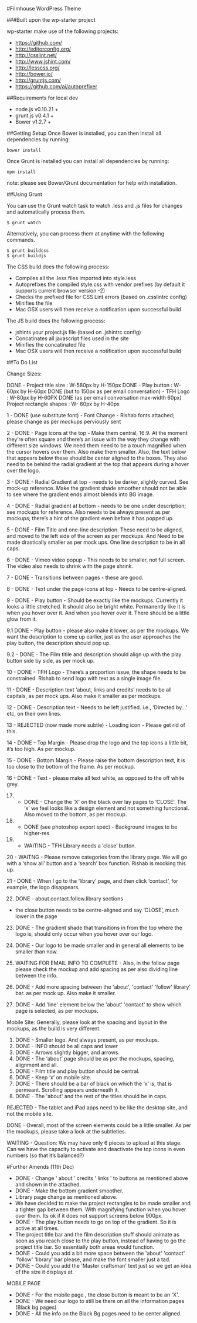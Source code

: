 #Filmhouse WordPress Theme

###Built upon the wp-starter project

wp-starter make use of the following projects:

- https://github.com/
- http://editorconfig.org/
- http://csslint.net/
- http://www.jshint.com/
- http://lesscss.org/
- http://bower.io/
- http://gruntjs.com/
- https://github.com/ai/autoprefixer

##Requirements for local dev

- node.js v0.10.21 +
- grunt.js v0.4.1 +
- Bower v1.2.7 +

##Getting Setup
Once Bower is installed, you can then install all dependencies by running:

    bower install

Once Grunt is installed you can install all dependencies by running:

    npm install

note: please see Bower/Grunt documentation for help with installation.

##Using Grunt

You can use the Grunt watch task to watch .less and .js files for changes and automatically process them.

    $ grunt watch

Alternatively, you can process them at anytime with the following commands.

    $ grunt buildcss
    $ grunt buildjs

The CSS build does the following process:
- Compiles all the .less files imported into style.less
- Autoprefixes the compiled style.css with vendor prefixes (by default it supports current browser version -2)
- Checks the prefixed file for CSS Lint errors (based on .csslintrc config)
- Minifies the file
- Mac OSX users will then receive a notification upon successful build

The JS build does the following process:
- jshints your project.js file (based on .jshintrc config)
- Concatinates all javascript files used in the site
- Minifies the concatinated file
- Mac OSX users will then receive a notification upon successful build

##To Do List

Change Sizes:

DONE - Project title size : W-580px by H-150px
DONE - Play button : W-60px by H-60px
DONE (but to 150px as per email conversation) - TFH Logo : W-80px by H-60PX
DONE (as per email conversation max-width 60px) Project rectangle shapes : W- 60px by H-40px

1 - DONE (use substitute font) - Font Change - Rishab fonts attached; please change as per mockups perviously sent

2 - DONE - Page icons at the top - Make them central, 16:9. At the moment they’re often square and there’s an issue with the way they change with different size windows. We need them need to be a touch magnified when the cursor hovers over them. Also make them smaller. Also, the text below that appears below these should be center aligned to the boxes. 
They also need to be behind the radial gradient at the top that appears during a hover over the logo.

3 - DONE - Radial Gradient at top - needs to be darker, slightly curved. See mock-up reference. Make the gradient shade smoother should not be able to see where the gradient ends almost blends into BG image.

4 - DONE - Radial gradient at bottom - needs to be one under description; see mockups for reference. Also needs to be always present as per mockups; there’s a hint of the gradient even before it has popped up. 

5 - DONE - Film Title and one-line description. These need to be aligned, and moved to the left side of the screen as per mockups. And Need to be made drastically smaller as per mock ups. One line description to be in all caps.

6 - DONE - Vimeo video popup - This needs to be smaller, not full screen. The video also needs to shrink with the page shrink.

7 - DONE - Transitions between pages - these are good.

8 - DONE - Text under the page icons at top - Needs to be centre-aligned.

9 - DONE - Play button - Should be exactly like the mockups. Currently it looks a little stretched. It should also be bright white. Permanently like it is when you hover over it. And when you hover over it. There should be a little glow from it.

9.1 DONE - Play button - please also make it lower, as per the mockups. We want the description to come up earlier, just as the user approaches the play button, the description should pop up.

9.2 - DONE - The Film titile and description should align up with the play button side by side, as per mock up.

10 - DONE - TFH Logo - There’s a proportion issue, the shape needs to be constrained. Rishab to send logo with text as a single image file.

11 - DONE - Description text ‘about, links and credits’ needs to be all capitals, as per mock ups. Also make it smaller as per mockups.

12 - DONE - Description text - Needs to be left justified. i.e., ‘Directed by…’ etc, on their own lines. 

13 - REJECTED (now made more subtle) - Loading icon - Please get rid of this.

14 - DONE - Top Margin - Please drop the logo and the top icons a little bit, it’s too high. As per mockup.

15 - DONE - Bottom Margin - Please raise the bottom description text, it is too close to the bottom of the frame. As per mockup.

16 - DONE - Text - please make all text white, as opposed to the off white grey.

17. - DONE - Change the ‘X’ on the black over lay pages to ‘CLOSE’. The ‘x’ we feel looks like a design element and not something functional. Also moved to the bottom, as per mockup.

18. - DONE (see photoshop export spec) - Background images to be higher-res

19. - WAITING - TFH Library needs a ‘close’ button.

20 - WAITNG - Please remove categories from the library page. We will go with a ‘show all’ button and a ‘search’ box function. Rishab is mocking this up.

21 - DONE - When I go to the ‘library’ page, and then click ‘contact’, for example, the logo disappears.

22. DONE - about.contact.follow.library sections
- the close button needs to be centre-aligned and say ‘CLOSE’, much lower in the page

23. DONE - The gradient shade that transitions in from the top where the logo is, should only occur when you hover over our logo.

24. DONE - Our logo to be made smaller and in general all elements to be smaller than now. 

25. WAITING FOR EMAIL INFO TO COMPLETE - Also, in the follow page please check the mockup and add spacing as per also dividing line between the info. 

26. DONE - Add more spacing between the 'about', 'contact' 'follow' library' bar. as per mock up. Also make it smaller.

27. DONE - Add 'line' element below the 'about' 'contact' to show which page is selected, as per mockups.

Mobile Site:
Generally, please look at the spacing and layout in the mockups, as the build is very different.

1. DONE - Smaller logo. And always present, as per mockups.
2. DONE - INFO should be all caps and lower
3. DONE - Arrows slightly bigger, and arrows.
4. DONE - The ‘about’ page should be as per the mockups, spacing, alignment and all.
5. DONE - Film title and play button should be central.
6. DONE - Keep ‘x’ on mobile site.
7. DONE - There should be a bar of black on which the ‘x’ is, that is permeant. Scrolling appears underneath it.
8. DONE - The 'about' and the rest of the titles should be in caps.

REJECTED - The tablet and iPad apps need to be like the desktop site, and not the mobile site.

DONE - Overall, most of the screen elements could be a little smaller. As per the mockups, please take a look at the subtleties.

WAITING - Question: We may have only 6 pieces to upload at this stage. Can we have the capacity to activate and deactivate the top icons in even numbers (so that it’s balanced?)

#Further Amends (11th Dec)

- DONE - Change ' about ' credits ' links ' to buttons as mentioned above and shown in the attached.
- DONE - Make the bottom gradient smoother.
- Library page change as mentioned above.
- We have decided to make the project rectangles to be made smaller and a tighter gap between them. With magnifying function when you hover over them. Its ok if it does not support screens below 900px.
- DONE - The play button needs to go on top of the gradient. So it is active at all times.
- The project title bar and the film description stuff should animate as soon as you reach close to the play button, instead of having to go the project title bar. So essentially both areas would function. 
- DONE - Could you add a bit more space between the 'about' 'contact' 'follow' 'library' bar please, and make the font smaller just a tad.
- DONE - Could you add the 'Master craftsman' text just so we get an idea of the size it displays at.

MOBILE PAGE 

- DONE - For the mobile page , the close button is meant to be an 'X'.
- DONE - We need our logo to still be there on all the information pages (Black bg pages)
- DONE - All the info on the Black Bg pages need to be center aligned. 
